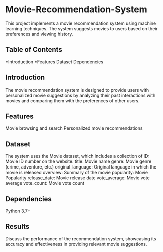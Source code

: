 # Movie-Recommendation-System
This project implements a movie recommendation system using machine learning techniques. The system suggests movies to users based on their preferences and viewing history.

## Table of Contents
*Introduction
*Features
Dataset
Dependencies

## Introduction
The movie recommendation system is designed to provide users with personalized movie suggestions by analyzing their past interactions with movies and comparing them with the preferences of other users.

## Features
Movie browsing and search 
Personalized movie recommendations

## Dataset
The system uses the Movie dataset, which includes a collection of 
ID: Movie ID number on the website.
title: Movie name
genre: Movie genre (crime, adventure, etc.)
original_language: Original language in which the movie is released
overview: Summary of the movie
popularity: Movie Popularity
release_date: Movie release date
vote_average: Movie vote average
vote_count: Movie vote count

## Dependencies
Python 3.7+

## Results
Discuss the performance of the recommendation system, showcasing its accuracy and effectiveness in providing relevant movie suggestions.



